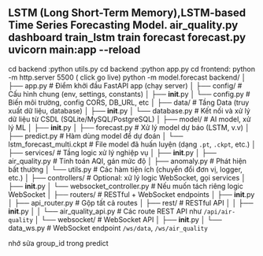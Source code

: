 LSTM (Long Short-Term Memory),LSTM-based Time Series Forecasting Model. air_quality.py
dashboard
train_lstm train forecast
forecast.py
uvicorn main:app --reload
-------------
cd backend :python utils.py
cd backend :python app.py
cd frontend:  python -m http.server 5500 ( click go live)
python -m model.forecast
backend/
│
├── app.py                      # Điểm khởi đầu FastAPI app (chạy server)
│
├── config/                    # Cấu hình chung (env, settings, constants)
│   ├── __init__.py
│   └── config.py              # Biến môi trường, config CORS, DB_URL, etc
│
├── data/                      # Tầng Data (truy xuất dữ liệu, database)
│   ├── __init__.py
│   └── database.py            # Kết nối và xử lý dữ liệu từ CSDL (SQLite/MySQL/PostgreSQL)
│
├── model/                     # AI model, xử lý ML
│   ├── __init__.py
│   ├── forecast.py            # Xử lý model dự báo (LSTM, v.v)
│   ├── predict.py             # Hàm dùng model để dự đoán
│   └── lstm_forecast_multi.ckpt  # File model đã huấn luyện (dạng `.pt`, `.ckpt`, etc.)
│
├── services/                  # Tầng logic xử lý nghiệp vụ
│   ├── __init__.py
│   ├── air_quality.py         # Tính toán AQI, gán mức độ
│   ├── anomaly.py             # Phát hiện bất thường
│   └── utils.py               # Các hàm tiện ích (chuyển đổi đơn vị, logger, etc.)
│
├── controllers/               # Optional: xử lý logic WebSocket, gọi services
│   ├── __init__.py
│   └── websocket_controller.py  # Nếu muốn tách riêng logic WebSocket
│
├── routers/                   # RESTful + WebSocket endpoints
│   ├── __init__.py
│   ├── api_router.py          # Gộp tất cả routes
│   ├── rest/                  # RESTful API
│   │   ├── __init__.py
│   │   └── air_quality_api.py # Các route REST API như `/api/air-quality`
│   └── websocket/             # WebSocket API
│       ├── __init__.py
│       └── data_ws.py         # WebSocket endpoint `/ws/data`, `/ws/air_quality`

nhớ sửa group_id trong predict